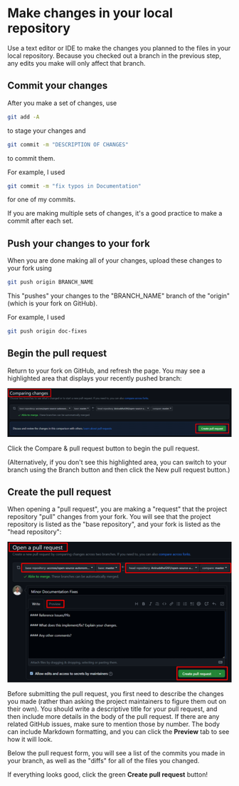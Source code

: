 # Make changes in your local repository

Use a text editor or IDE to make the changes you planned to the files in your local repository. Because you checked out a branch in the previous step, any edits you make will only affect that branch.

## Commit your changes

After you make a set of changes, use

```bash
git add -A
```

to stage your changes and

```bash
git commit -m "DESCRIPTION OF CHANGES"
```

to commit them.

For example, I used

```bash
git commit -m "fix typos in Documentation"
```

for one of my commits.

If you are making multiple sets of changes, it's a good practice to make a commit after each set.

## Push your changes to your fork

When you are done making all of your changes, upload these changes to your fork using

```bash
git push origin BRANCH_NAME
```

This "pushes" your changes to the "BRANCH_NAME" branch of the "origin" (which is your fork on GitHub).

For example, I used

```bash
git push origin doc-fixes
```

## Begin the pull request

Return to your fork on GitHub, and refresh the page. You may see a highlighted area that displays your recently pushed branch:

![Begin Pull Request](../../assets/images/contribute/code/CompareChanges.png)

Click the Compare & pull request button to begin the pull request.

(Alternatively, if you don't see this highlighted area, you can switch to your branch using the Branch button and then click the New pull request button.)

## Create the pull request

When opening a "pull request", you are making a "request" that the project repository "pull" changes from your fork. You will see that the project repository is listed as the "base repository", and your fork is listed as the "head repository":

![Pull Request](../../assets/images/contribute/code/PullRequest.png)

Before submitting the pull request, you first need to describe the changes you made (rather than asking the project maintainers to figure them out on their own). You should write a descriptive title for your pull request, and then include more details in the body of the pull request. If there are any related GitHub issues, make sure to mention those by number. The body can include Markdown formatting, and you can click the **Preview** tab to see how it will look.

Below the pull request form, you will see a list of the commits you made in your branch, as well as the "diffs" for all of the files you changed.

If everything looks good, click the green **Create pull request** button!

